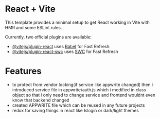 # React + Vite

This template provides a minimal setup to get React working in Vite with HMR and some ESLint rules.

Currently, two official plugins are available:

- [@vitejs/plugin-react](https://github.com/vitejs/vite-plugin-react/blob/main/packages/plugin-react/README.md) uses [Babel](https://babeljs.io/) for Fast Refresh
- [@vitejs/plugin-react-swc](https://github.com/vitejs/vite-plugin-react-swc) uses [SWC](https://swc.rs/) for Fast Refresh


# Features
 - to protect from vendor locking(if service like appwrite changed) then i introduced service file in appwrite/auth.js which i modified in class object so that i only need to change service and frontend wouldnt even know that backend changed
 - created APPWRITE file which can be reused in any future projects
 - redux for saving things in react like Islogin or dark/light themes
 
